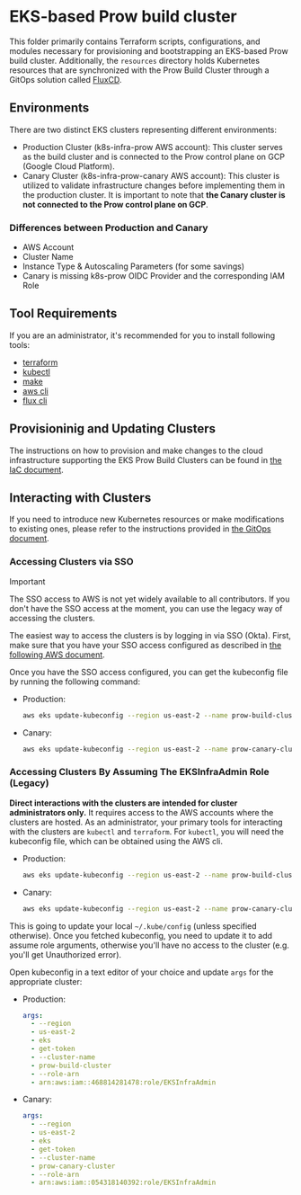# EKS-based Prow build cluster

This folder primarily contains Terraform scripts, configurations, and modules necessary
for provisioning and bootstrapping an EKS-based Prow build cluster. Additionally, the `resources`
directory holds Kubernetes resources that are synchronized with the Prow Build Cluster through
a GitOps solution called [FluxCD](https://fluxcd.io/).

## Environments

There are two distinct EKS clusters representing different environments:

* Production Cluster (k8s-infra-prow AWS account): This cluster serves as the build cluster and is connected
  to the Prow control plane on GCP (Google Cloud Platform).
* Canary Cluster (k8s-infra-prow-canary AWS account): This cluster is utilized to validate infrastructure changes before
  implementing them in the production cluster. It is important to note that 
  **the Canary cluster is not connected to the Prow control plane on GCP**.

### Differences between Production and Canary

* AWS Account
* Cluster Name
* Instance Type & Autoscaling Parameters (for some savings)
* Canary is missing k8s-prow OIDC Provider and the corresponding IAM Role

## Tool Requirements

If you are an administrator, it's recommended for you to install following tools:
* [terraform](https://developer.hashicorp.com/terraform/downloads)
* [kubectl](https://kubernetes.io/docs/tasks/tools/#kubectl)
* [make](https://www.gnu.org/software/make/)
* [aws cli](https://docs.aws.amazon.com/cli/latest/userguide/getting-started-install.html)
* [flux cli](https://fluxcd.io/flux/installation/#install-the-flux-cli)

## Provisioninig and Updating Clusters

The instructions on how to provision and make changes to the cloud infrastructure supporting the EKS Prow Build Clusters
can be found in [the IaC document](./docs/IaC.md).

## Interacting with Clusters

If you need to introduce new Kubernetes resources or make modifications to existing ones,
please refer to the instructions provided in [the GitOps document](./docs/GitOps.md).

### Accessing Clusters via SSO

> [!IMPORTANT]
> The SSO access to AWS is not yet widely available to all contributors. If you don't have
> the SSO access at the moment, you can use the legacy way of accessing the clusters.

The easiest way to access the clusters is by logging in via SSO (Okta). First, make sure that you
have your SSO access configured as described in [the following AWS document](https://docs.aws.amazon.com/cli/latest/userguide/cli-configure-sso.html).

Once you have the SSO access configured, you can get the kubeconfig file by running the following
command:

* Production:
    ```bash
    aws eks update-kubeconfig --region us-east-2 --name prow-build-cluster
    ```

* Canary:
    ```bash
    aws eks update-kubeconfig --region us-east-2 --name prow-canary-cluster
    ``` 

### Accessing Clusters By Assuming The EKSInfraAdmin Role (Legacy)

**Direct interactions with the clusters are intended for cluster administrators only.**
It requires access to the AWS accounts where the clusters are hosted.
As an administrator, your primary tools for interacting with the clusters are `kubectl` and `terraform`.
For `kubectl`, you will need the kubeconfig file, which can be obtained using the AWS cli.

* Production:
    ```bash
    aws eks update-kubeconfig --region us-east-2 --name prow-build-cluster
    ```

* Canary:
    ```bash
    aws eks update-kubeconfig --region us-east-2 --name prow-canary-cluster
    ```

This is going to update your local `~/.kube/config` (unless specified otherwise).
Once you fetched kubeconfig, you need to update it to add assume role arguments,
otherwise you'll have no access to the cluster (e.g. you'll get Unauthorized error).

Open kubeconfig in a text editor of your choice and update `args` for the
appropriate cluster:

* Production:
    ```yaml
    args:
      - --region
      - us-east-2
      - eks
      - get-token
      - --cluster-name
      - prow-build-cluster
      - --role-arn
      - arn:aws:iam::468814281478:role/EKSInfraAdmin
    ```
* Canary:
    ```yaml
    args:
      - --region
      - us-east-2
      - eks
      - get-token
      - --cluster-name
      - prow-canary-cluster
      - --role-arn
      - arn:aws:iam::054318140392:role/EKSInfraAdmin
    ```
